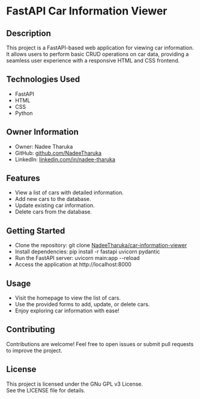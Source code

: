 # FastAPI Car Information Viewer
## Description
This project is a FastAPI-based web application for viewing car information. It allows users to perform basic CRUD operations on car data, providing a seamless user experience with a responsive HTML and CSS frontend.

## Technologies Used
- FastAPI
- HTML
- CSS
- Python


## Owner Information
- Owner: Nadee Tharuka
- GitHub: [github.com/NadeeTharuka](https://github.com/NadeeTharuka)
- LinkedIn: [linkedin.com/in/nadee-tharuka](https://www.linkedin.com/in/nadee-tharuka/)

## Features
- View a list of cars with detailed information.
- Add new cars to the database.
- Update existing car information.
- Delete cars from the database.

## Getting Started
- Clone the repository: git clone [NadeeTharuka/car-information-viewer](https://github.com/NadeeTharuka/car-information-viewer)
- Install dependencies: pip install -r fastapi uvicorn pydantic
- Run the FastAPI server: uvicorn main:app --reload
- Access the application at http://localhost:8000

## Usage
- Visit the homepage to view the list of cars.
- Use the provided forms to add, update, or delete cars.
- Enjoy exploring car information with ease!

## Contributing
Contributions are welcome! Feel free to open issues or submit pull requests to improve the project.

## License
This project is licensed under the GNu GPL v3 License.  
See the LICENSE file for details.
